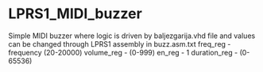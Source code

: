 # LPRS1_MIDI_buzzer
Simple MIDI buzzer where logic is driven by baljezgarija.vhd file and values can be changed through LPRS1 assembly in buzz.asm.txt  freq_reg - frequency (20-20000) volume_reg - (0-999) en_reg - 1 duration_reg - (0-65536)
